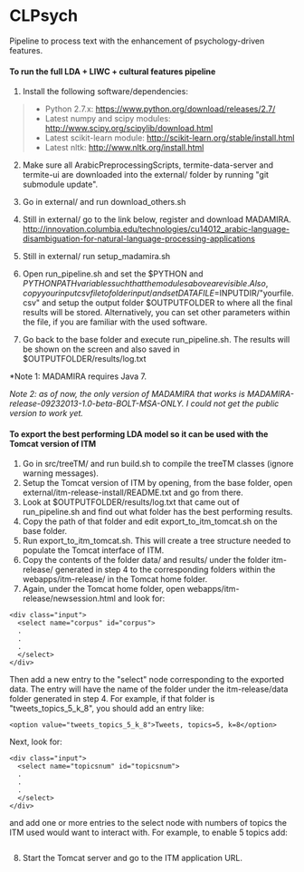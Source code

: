 CLPsych
=======
Pipeline to process text with the enhancement of psychology-driven features.

#### To run the full LDA + LIWC + cultural features pipeline

1) Install the following software/dependencies:
> - Python 2.7.x: https://www.python.org/download/releases/2.7/
> - Latest numpy and scipy modules: http://www.scipy.org/scipylib/download.html
> - Latest scikit-learn module: http://scikit-learn.org/stable/install.html
> - Latest nltk: http://www.nltk.org/install.html

2) Make sure all ArabicPreprocessingScripts, termite-data-server and termite-ui are downloaded into the external/ folder by running "git submodule update".

3) Go in external/ and run download_others.sh

4) Still in external/ go to the link below, register and download MADAMIRA.
http://innovation.columbia.edu/technologies/cu14012_arabic-language-disambiguation-for-natural-language-processing-applications

5) Still in external/ run setup_madamira.sh

6) Open run_pipeline.sh and set the $PYTHON and $PYTHONPATH variables such that the modules above are visible. Also, copy your input csv file to folder input/ and set DATAFILE=$INPUTDIR/"yourfile.csv"
and setup the output folder $OUTPUTFOLDER to where all the final results will be stored. Alternatively, you can set other parameters within the file, if you are familiar with the used software.

7) Go back to the base folder and execute run_pipeline.sh. The results will be shown on the screen and also saved in $OUTPUTFOLDER/results/log.txt

*Note 1: MADAMIRA requires Java 7.

*Note 2: as of now, the only version of MADAMIRA that works is MADAMIRA-release-09232013-1.0-beta-BOLT-MSA-ONLY. I could not get the public version to work yet.*

#### To export the best performing LDA model so it can be used with the Tomcat version of ITM

1) Go in src/treeTM/ and run build.sh to compile the treeTM classes (ignore warning messages).
2) Setup the Tomcat version of ITM by opening, from the base folder, open external/itm-release-install/README.txt and go from there.
3) Look at $OUTPUTFOLDER/results/log.txt that came out of run_pipeline.sh and find out what folder has the best performing results.
4) Copy the path of that folder and edit export_to_itm_tomcat.sh on the base folder.
5) Run export_to_itm_tomcat.sh. This will create a tree structure needed to populate the Tomcat interface of ITM.
6) Copy the contents of the folder data/ and results/ under the folder itm-release/ generated in step 4 to the corresponding folders within the webapps/itm-release/ in the Tomcat home folder.
7) Again, under the Tomcat home folder, open webapps/itm-release/newsession.html and look for:
```
<div class="input">
  <select name="corpus" id="corpus">
  .
  .
  .
  </select>
</div>
```
Then add a new entry to the "select" node corresponding to the exported data. The entry will have the name of the folder under the itm-release/data folder generated in step 4. For example, if that folder is "tweets_topics_5_k_8", you should add an entry like: 

```<option value="tweets_topics_5_k_8">Tweets, topics=5, k=8</option>```

Next, look for:

```
<div class="input">
  <select name="topicsnum" id="topicsnum">
  .
  .
  .
  </select>
</div>
```
and add one or more entries to the select node with numbers of topics the ITM used would want to interact with. For example, to enable 5 topics add: 
```<option>5</option>
```
8) Start the Tomcat server and go to the ITM application URL.

